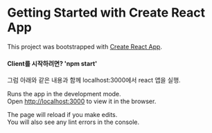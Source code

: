 # Getting Started with Create React App

This project was bootstrapped with [Create React App](https://github.com/facebook/create-react-app).

#### Client를 시작하려면? 'npm start'

그럼 아래와 같은 내용과 함께 localhost:3000에서 react 앱을 실행.

Runs the app in the development mode.\
Open [http://localhost:3000](http://localhost:3000) to view it in the browser.

The page will reload if you make edits.\
You will also see any lint errors in the console.
